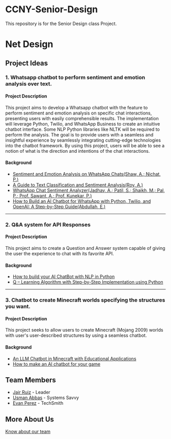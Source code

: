 # CCNY-Senior-Design
This repository is for the Senior Design class Project. 

# Net Design 

## Project Ideas
### 1. Whatsapp chatbot to perform sentiment and emotion analysis over text.
#### Project Description
This project aims to develop a Whatsapp chatbot with the feature to perform sentiment and emotion analysis on specific chat interactions, presenting users with easily comprehensible results.
The implementation will leverage Python, Twilio, and WhatsApp Business to create an intuitive chatbot interface. Some NLP Python libraries like NLTK will be required to perform the analysis. 
The goal is to provide users with a seamless and insightful experience by seamlessly integrating cutting-edge technologies into the chatbot framework. By using this project, users will be able to see a notion of what is the direction and intentions of the chat interactions. 
#### Background
- [Sentiment and Emotion Analysis on WhatsApp Chats(Shaw, A.; Nichat, P.)](https://www.researchgate.net/profile/Ankit-Shaw-5/publication/355961441_Sentiment_and_Emotion_Analysis_on_WhatsApp_Chats/links/6186712707be5f31b74d4c40/Sentiment-and-Emotion-Analysis-on-WhatsApp-Chats.pdf)
- [A Guide to Text Classification and Sentiment Analysis(Roy, A.)](https://towardsdatascience.com/a-guide-to-text-classification-and-sentiment-analysis-2ab021796317)
- [WhatsApp Chat Sentiment Analyzer(Jadhav, A.; Patil, S.; Shaikh, M.; Pal, P.; Prof. Sawant, A.; Prof. Kunekar, P.)](https://d1wqtxts1xzle7.cloudfront.net/95681889/WhatsApp_Chat_Sentiment_Analyzer-libre.pdf?1670918381=&response-content-disposition=inline%3B+filename%3DWhatsApp_Chat_Sentiment_Analyzer.pdf&Expires=1708303614&Signature=KaIsQIoE2nuPujA9aVxntlrYTF-JPPzOiMr-2D3lYqR1OF8sCcvgqGfUfrNCZszpBnx0wequvsjc5dGBvDNpIed60FzLL7Buyk23RrxN-m3NYo1AiUqZ0ecoRvKTmTXIzco4rCjx769PBYVfoSIXLfuZYuyTzeT1hsDScXimF7OhwpJzXQBEF2nvE17oW~A~tFFzi7t~PW-o~i1xfIIvvQ8MQR-DoTbF~a68fzE7ZZuy6MMVyZr-82D-nCVIQQlxDY8dm4A6921D63DmRdKOMCNcJUeeo-2Fk9GxzfMuYOOGBJ6cPaJwvjt4aA1nSzbuXmbAitFcBtRr6rHxmYD8GQ__&Key-Pair-Id=APKAJLOHF5GGSLRBV4ZA)
- [How to Build an AI Chatbot for WhatsApp with Python, Twilio, and OpenAI: A Step-by-Step Guide(Abdullah, E.)](https://www.twilio.com/en-us/blog/ai-chatbot-whatsapp-python-twilio-openai)

---

### 2. Q&A system for API Responses
#### Project Description
This project aims to create a Question and Answer system capable of giving the user the experience to chat with its favorite API.
#### Background
- [How to build your AI ChatBot with NLP in Python](https://www.analyticsvidhya.com/blog/2021/10/complete-guide-to-build-your-ai-chatbot-with-nlp-in-python/)
- [Q – Learning Algorithm with Step-by-Step Implementation using Python](https://www.analyticsvidhya.com/blog/2021/04/q-learning-algorithm-with-step-by-step-implementation-using-python/)

---

### 3. Chatbot to create Minecraft worlds specifying the structures you want.
#### Project Description
This project seeks to allow users to create Minecraft (Mojang 2009) worlds with user's user-described structures by using a seamless chatbot.
#### Background
- [An LLM Chatbot in Minecraft with Educational Applications](https://www.researchgate.net/publication/377748743_An_LLM_Chatbot_in_Minecraft_with_Educational_Applications)
- [How to make an AI chatbot for your game](https://devforum.roblox.com/t/how-to-make-an-ai-chat-bot-for-your-game/2578050)
## Team Members
- [Jair Ruiz](https://github.com/JNikolo) - Leader
- [Usman Abbas](https://github.com/uscod) - Systems Savvy
- [Evan Perez](https://github.com/evanperez444) - TechSmith

## More About Us
[Know about our team](https://docs.google.com/presentation/d/1SBlGVdz81NUZDpsXQ5xZXaC7oOi-OAkKURFXmy4CcT8/edit?usp=sharing)

